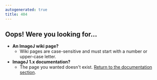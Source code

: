 ```yaml
---
autogenerated: true
title: 404
---
```


Oops! Were you looking for...
-----------------------------

-   **An ImageJ wiki page?**
    -   Wiki pages are case-sensitive and must start with a number or upper-case letter.
-   **ImageJ 1.x documentation?**
    -   The page you wanted doesn't exist. [Return to the documentation section](/ij/index.html).
